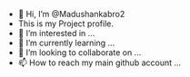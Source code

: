 - 👋 Hi, I’m @Madushankabro2
- This is my Project profile. 
- 👀 I’m interested in ...
- 🌱 I’m currently learning ...
- 💞️ I’m looking to collaborate on ...
- 📫 How to reach my main github account ...

<!---
Madushankabro2/Madushankabro2 is a ✨ special ✨ repository because its `README.md` (this file) appears on your GitHub profile.
You can click the Preview link to take a look at your changes.
--->

